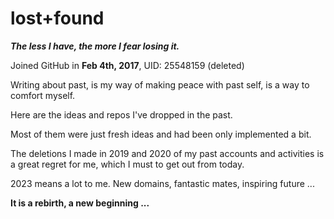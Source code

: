 # lost+found

***The less I have, the more I fear losing it.***

Joined GitHub in **Feb 4th, 2017**, UID: 25548159 (deleted)

Writing about past, is my way of making peace with past self, is a way to comfort myself.

Here are the ideas and repos I've dropped in the past.

Most of them were just fresh ideas and had been only implemented a bit.

The deletions I made in 2019 and 2020 of my past accounts and activities is a great regret for me, which I must to get out from today.

2023 means a lot to me. New domains, fantastic mates, inspiring future ...

**It is a rebirth, a new beginning ...**
